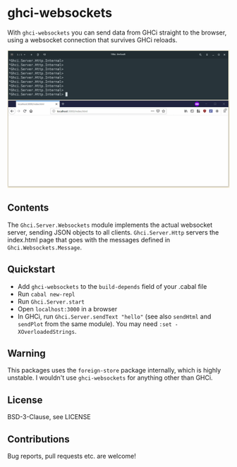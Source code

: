 # ghci-websockets

With `ghci-websockets` you can send data from GHCi straight to the browser, using a websocket connection that survives GHCi reloads. 

![ghci-websockets.gif](ghci-websockets.gif)

## Contents

The `Ghci.Server.Websockets` module implements the actual websocket server, sending JSON objects to all clients. `Ghci.Server.Http` servers the index.html page that goes with the messages defined in `Ghci.Websockets.Message`.

## Quickstart

* Add `ghci-websockets` to the `build-depends` field of your .cabal file
* Run `cabal new-repl`
* Run `Ghci.Server.start`
* Open `localhost:3000` in a browser
* In GHCi, run `Ghci.Server.sendText "hello"` (see also `sendHtml` and `sendPlot` from the same module). You may need `:set -XOverloadedStrings`.

## Warning

This packages uses the `foreign-store` package internally, which is highly unstable. I wouldn't use `ghci-websockets` for anything other than GHCi.

## License

BSD-3-Clause, see LICENSE

## Contributions

Bug reports, pull requests etc. are welcome!
